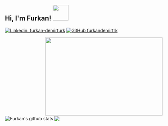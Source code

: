 ### <h2> Hi, I'm Furkan! <img src="https://media.giphy.com/media/mGcNjsfWAjY5AEZNw6/giphy.gif" width="50"></h2>


[![Linkedin: furkan-demirturk](https://img.shields.io/badge/-furkandemirturk-blue?style=flat-square&logo=Linkedin&logoColor=white&link=https://www.linkedin.com/in/furkan-demirturk/)](https://www.linkedin.com/in/furkan-demirturk/)
[![GitHub furkandemirtrk](https://img.shields.io/github/followers/thaiane?label=follow&style=social)](https://github.com/furkandemirtrk)

<img align="right" height="250" width="375" alt="" src="https://raw.githubusercontent.com/iampavangandhi/iampavangandhi/master/gifs/coder.gif" />

<img align="center" src="https://github-readme-stats.vercel.app/api?username=furkandemirtrk&show_icons=true&include_all_commits=true&theme=default&hide_border=true" alt="Furkan's github stats" /> 
<img align="center" src="https://github-readme-stats.vercel.app/api/top-langs/?username=furkandemirtrk&layout=compact&theme=default&hide_border=true" />
